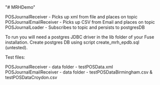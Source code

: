 "# MRHDemo" 

POSJournalReceiver - Picks up xml from file and places on topic
POSJournalEmailReceiver - Picks up CSV from Email and places on topic
POSJournalLoader - Subscribes to topic and persists to postgresDB

To run you will need a postgres JDBC driver in the lib folder of your Fuse installation. Create postgres DB using script create_mrh_epdb.sql (untested).

Test files:

POSJournalReceiver - data folder - testPOSData.xml
POSJournalEmailReceiver - data folder - testPOSDataBirmingham.csv & testPOSDataCroydon.csv
